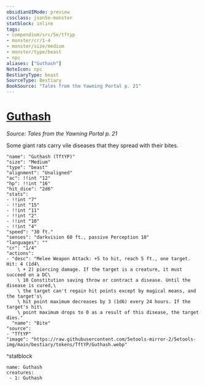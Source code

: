 ```yaml
---
obsidianUIMode: preview
cssclass: json5e-monster
statblock: inline
tags:
- compendium/src/5e/tftyp
- monster/cr/1-4
- monster/size/medium
- monster/type/beast
- npc
aliases: ["Guthash"]
NoteIcon: npc
BestiaryType: beast
SourceType: Bestiary
BookSource: "Tales from the Yawning Portal p. 21"
---
```

# [Guthash](2-Mechanics/CLI/bestiary/npc/guthash-tftyp.md)
*Source: Tales from the Yawning Portal p. 21*  

Some giant rats carry vile diseases that they spread with their bites.

```statblock
"name": "Guthash (TftYP)"
"size": "Medium"
"type": "beast"
"alignment": "Unaligned"
"ac": !!int "12"
"hp": !!int "16"
"hit_dice": "2d6"
"stats":
- !!int "7"
- !!int "15"
- !!int "11"
- !!int "2"
- !!int "10"
- !!int "4"
"speed": "30 ft."
"senses": "darkvision 60 ft., passive Perception 10"
"languages": ""
"cr": "1/4"
"actions":
- "desc": "Melee Weapon Attack: +5 to hit, reach 5 ft., one target. Hit: 4 (1d4\
    \ + 2) piercing damage. If the target is a creature, it must succeed on a DC\
    \ 10 Constitution saving throw or contract a disease. Until the disease is cured,\
    \ the target can't regain hit points except by magical means, and the target's\
    \ hit point maximum decreases by 3 (1d6) every 24 hours. If the target's hit\
    \ point maximum drops to 0 as a result of this disease, the target dies."
  "name": "Bite"
"source":
- "TftYP"
"image": "https://raw.githubusercontent.com/5etools-mirror-2/5etools-img/main/bestiary/tokens/TftYP/Guthash.webp"
```
^statblock

```encounter-table
name: Guthash
creatures:
 - 1: Guthash
```